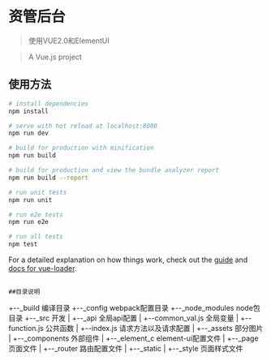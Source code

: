 # 资管后台

> 使用VUE2.0和ElementUI

> A Vue.js project

## 使用方法

``` bash
# install dependencies
npm install

# serve with hot reload at localhost:8080
npm run dev

# build for production with minification
npm run build

# build for production and view the bundle analyzer report
npm run build --report

# run unit tests
npm run unit

# run e2e tests
npm run e2e

# run all tests
npm test
```

For a detailed explanation on how things work, check out the [guide](http://vuejs-templates.github.io/webpack/) and [docs for vue-loader](http://vuejs.github.io/vue-loader).
```

##目录说明
```
+--_build 编译目录
+--_config webpack配置目录
+--_node_modules node包目录
+--_src 开发
|  +--_api 全局api配置
|     +--common_val.js 全局变量
|     +--function.js 公共函数
|     +--index.js 请求方法以及请求配置
|  +--_assets 部分图片
|  +--_components 外部组件
|  +--_element_c element-ui配置文件
|  +--_page 页面文件
|  +--_router 路由配置文件
|  +--_static 
|  +--_style 页面样式文件

```
